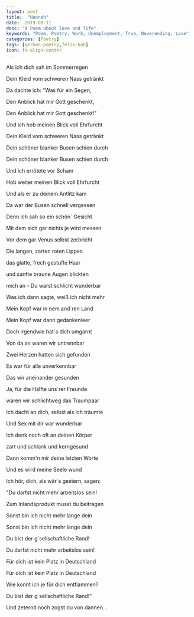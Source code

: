 ```yaml
---
layout: post
title:  "Hannah"
date:  2019-09-11
desc: "A Poem about love and life"
keywords: "Poem, Poetry, Work, Unemployment, True, Neverending, Love"
categories: [Poetry]
tags: [german-poetry,felix-kah]
icon: fa-align-center
---
```


Als ich dich sah im Sommerregen

Dein Kleid vom schweren Nass getränkt

Da dachte ich: "Was für ein Segen,

Den Anblick hat mir Gott geschenkt,



Den Anblick hat mir Gott geschenkt!"

Und ich hob meinen Blick voll Ehrfurcht

Dein Kleid vom schweren Nass getränkt

Dein schöner blanker Busen schien durch



Dein schöner blanker Busen schien durch

Und ich errötete vor Scham

Hob weiter meinen Blick voll Ehrfurcht

Und als er zu deinem Antlitz kam



Da war der Busen schnell vergessen

Denn ich sah so ein schön´ Gesicht

Mit dem sich gar nichts je wird messen

Vor dem gar Venus selbst zerbricht



Die langen, zarten roten Lippen

das glatte, frech gestufte Haar

und sanfte braune Augen blickten

mich an - Du warst schlicht wunderbar



Was ich dann sagte, weiß ich nicht mehr

Mein Kopf war in nem and´ren Land

Mein Kopf war dann gedankenleer

Doch irgendwie hat´s dich umgarnt



Von da an waren wir untrennbar

Zwei Herzen hatten sich gefunden

Es war für alle unverkennbar

Das wir aneinander gesunden



Ja, für die Hälfte uns´rer Freunde

waren wir schlichtweg das Traumpaar

Ich dacht an dich, selbst als ich träumte

Und Sex mit dir war wunderbar



Ich denk noch oft an deinen Körper

zart und schlank und kerngesund

Dann komm'n mir deine letzten Worte

Und es wird meine Seele wund



Ich hör, dich, als wär´s gestern, sagen:

"Du darfst nicht mehr arbeitslos sein!

Zum Inlandsprodukt musst du beitragen

Sonst bin ich nicht mehr lange dein



Sonst bin ich nicht mehr lange dein

Du bist der g´sellschaftliche Rand!

Du darfst nicht mehr arbeitslos sein!

Für dich ist kein Platz in Deutschland



Für dich ist kein Platz in Deutschland

Wie konnt ich je für dich entflammen?

Du bist der g´sellschaftliche Rand!"

Und zeternd noch zogst du von dannen...
